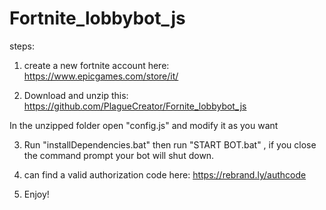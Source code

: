 # Fortnite_lobbybot_js

steps:

1. create a new fortnite account here: https://www.epicgames.com/store/it/

2. Download and unzip this: https://github.com/PlagueCreator/Fornite_lobbybot_js

In the unzipped folder open "config.js" and modify it as you want

3. Run "installDependencies.bat" then run "START BOT.bat" , if you close the command prompt your bot will shut down.

4. can find a valid authorization code here: https://rebrand.ly/authcode

5. Enjoy!

